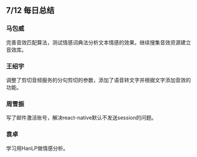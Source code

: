 ## 7/12 每日总结

### 马包威
完善音效匹配算法，测试情感词典法分析文本情感的效果。继续搜集音效资源建立音效库。

### 王绍宇
调整了剪切音频服务的分句剪切的参数，添加了语音转文字并根据文字添加音效的功能。

### 周雪振
写了邮件激活账号，解决react-native默认不发送session的问题。

### 袁卓
学习用HanLP做情感分析。